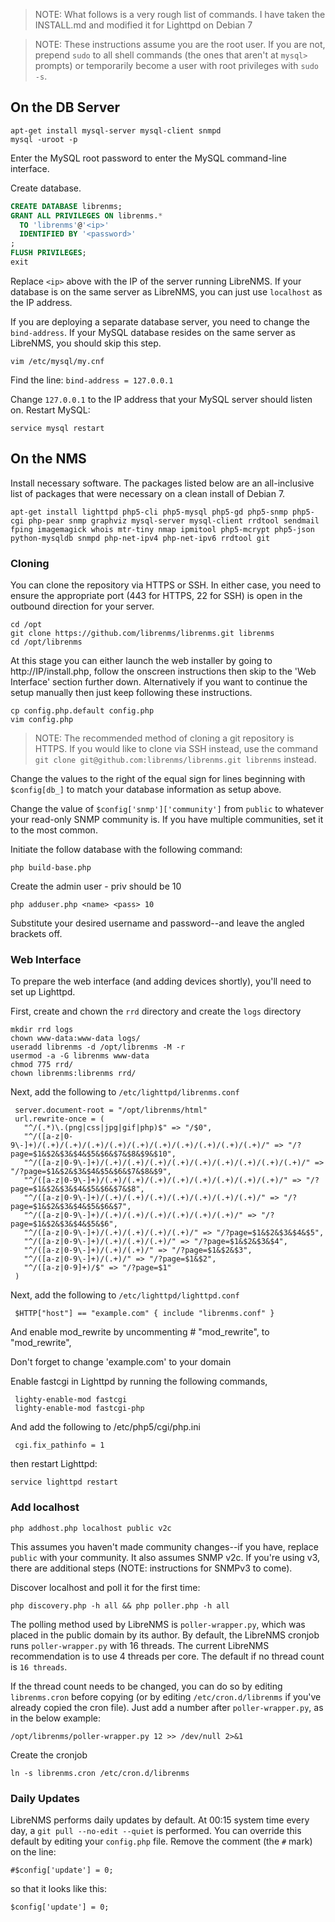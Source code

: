 > NOTE: What follows is a very rough list of commands. I have taken the INSTALL.md and modified it for Lighttpd on Debian 7

> NOTE: These instructions assume you are the root user.  If you are not, prepend `sudo` to all shell commands (the ones that aren't at `mysql>` prompts) or temporarily become a user with root privileges with `sudo -s`.

## On the DB Server ##

    apt-get install mysql-server mysql-client snmpd
    mysql -uroot -p

Enter the MySQL root password to enter the MySQL command-line interface.

Create database.

```sql
CREATE DATABASE librenms;
GRANT ALL PRIVILEGES ON librenms.*
  TO 'librenms'@'<ip>'
  IDENTIFIED BY '<password>'
;
FLUSH PRIVILEGES;
exit
```

Replace `<ip>` above with the IP of the server running LibreNMS.  If your database is on the same server as LibreNMS, you can just use `localhost` as the IP address.

If you are deploying a separate database server, you need to change the `bind-address`.  If your MySQL database resides on the same server as LibreNMS, you should skip this step.

    vim /etc/mysql/my.cnf

Find the line: `bind-address = 127.0.0.1`

Change `127.0.0.1` to the IP address that your MySQL server should listen on.  Restart MySQL:

    service mysql restart

## On the NMS ##

Install necessary software.  The packages listed below are an all-inclusive list of packages that were necessary on a clean install of Debian 7.

    apt-get install lighttpd php5-cli php5-mysql php5-gd php5-snmp php5-cgi php-pear snmp graphviz mysql-server mysql-client rrdtool sendmail fping imagemagick whois mtr-tiny nmap ipmitool php5-mcrypt php5-json python-mysqldb snmpd php-net-ipv4 php-net-ipv6 rrdtool git

### Cloning ###

You can clone the repository via HTTPS or SSH.  In either case, you need to ensure the appropriate port (443 for HTTPS, 22 for SSH) is open in the outbound direction for your server.

    cd /opt
    git clone https://github.com/librenms/librenms.git librenms
    cd /opt/librenms

At this stage you can either launch the web installer by going to http://IP/install.php, follow the onscreen instructions then skip to the 'Web Interface' section further down. Alternatively if you want to continue the setup manually then just keep following these instructions.

    cp config.php.default config.php
    vim config.php

> NOTE: The recommended method of cloning a git repository is HTTPS.  If you would like to clone via SSH instead, use the command `git clone git@github.com:librenms/librenms.git librenms` instead.

Change the values to the right of the equal sign for lines beginning with `$config[db_]` to match your database information as setup above.

Change the value of `$config['snmp']['community']` from `public` to whatever your read-only SNMP community is.  If you have multiple communities, set it to the most common.

Initiate the follow database with the following command:

    php build-base.php

Create the admin user - priv should be 10

    php adduser.php <name> <pass> 10

Substitute your desired username and password--and leave the angled brackets off.

### Web Interface ###

To prepare the web interface (and adding devices shortly), you'll need to set up Lighttpd.

First, create and chown the `rrd` directory and create the `logs` directory

    mkdir rrd logs
    chown www-data:www-data logs/
    useradd librenms -d /opt/librenms -M -r
    usermod -a -G librenms www-data
    chmod 775 rrd/
    chown librenms:librenms rrd/

Next, add the following to `/etc/lighttpd/librenms.conf`

     server.document-root = "/opt/librenms/html"
     url.rewrite-once = (
       "^/(.*)\.(png|css|jpg|gif|php)$" => "/$0",
       "^/([a-z|0-9\-]+)/(.+)/(.+)/(.+)/(.+)/(.+)/(.+)/(.+)/(.+)/(.+)/(.+)/" => "/?page=$1&$2&$3&$4&$5&$6&$7&$8&$9&$10",
       "^/([a-z|0-9\-]+)/(.+)/(.+)/(.+)/(.+)/(.+)/(.+)/(.+)/(.+)/(.+)/" => "/?page=$1&$2&$3&$4&$5&$6&$7&$8&$9",
       "^/([a-z|0-9\-]+)/(.+)/(.+)/(.+)/(.+)/(.+)/(.+)/(.+)/(.+)/" => "/?page=$1&$2&$3&$4&$5&$6&$7&$8",
       "^/([a-z|0-9\-]+)/(.+)/(.+)/(.+)/(.+)/(.+)/(.+)/(.+)/" => "/?page=$1&$2&$3&$4&$5&$6&$7",
       "^/([a-z|0-9\-]+)/(.+)/(.+)/(.+)/(.+)/(.+)/(.+)/" => "/?page=$1&$2&$3&$4&$5&$6",
       "^/([a-z|0-9\-]+)/(.+)/(.+)/(.+)/(.+)/" => "/?page=$1&$2&$3&$4&$5",
       "^/([a-z|0-9\-]+)/(.+)/(.+)/(.+)/" => "/?page=$1&$2&$3&$4",
       "^/([a-z|0-9\-]+)/(.+)/(.+)/" => "/?page=$1&$2&$3",
       "^/([a-z|0-9\-]+)/(.+)/" => "/?page=$1&$2",
       "^/([a-z|0-9]+)/$" => "/?page=$1"
     )

Next, add the following to `/etc/lighttpd/lighttpd.conf`

     $HTTP["host"] == "example.com" { include "librenms.conf" }

And enable mod_rewrite by uncommenting
     #       "mod_rewrite",
to
             "mod_rewrite",

Don't forget to change 'example.com' to your domain

Enable fastcgi in Lighttpd by running the following commands,

     lighty-enable-mod fastcgi
     lighty-enable-mod fastcgi-php

And add the following to /etc/php5/cgi/php.ini

     cgi.fix_pathinfo = 1

then restart Lighttpd:

    service lighttpd restart

### Add localhost ###

    php addhost.php localhost public v2c

This assumes you haven't made community changes--if you have, replace `public` with your community.  It also assumes SNMP v2c.  If you're using v3, there are additional steps (NOTE: instructions for SNMPv3 to come).

Discover localhost and poll it for the first time:

    php discovery.php -h all && php poller.php -h all

The polling method used by LibreNMS is `poller-wrapper.py`, which was placed in the public domain by its author.  By default, the LibreNMS cronjob runs `poller-wrapper.py` with 16 threads.  The current LibreNMS recommendation is to use 4 threads per core.  The default if no thread count is `16 threads`.

If the thread count needs to be changed, you can do so by editing `librenms.cron` before copying (or by editing `/etc/cron.d/librenms` if you've already copied the cron file).  Just add a number after `poller-wrapper.py`, as in the below example:

    /opt/librenms/poller-wrapper.py 12 >> /dev/null 2>&1

Create the cronjob

    ln -s librenms.cron /etc/cron.d/librenms

### Daily Updates ###

LibreNMS performs daily updates by default.  At 00:15 system time every day, a `git pull --no-edit --quiet` is performed.  You can override this default by editing your `config.php` file.  Remove the comment (the `#` mark) on the line:

    #$config['update'] = 0;

so that it looks like this:

    $config['update'] = 0;
